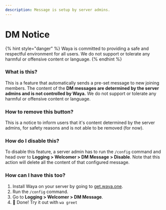 ```yaml
---
description: Message is setup by server admins.
---
```


# DM Notice

{% hint style="danger" %}
Waya is committed to providing a safe and respectful environment for all users. We do not support or tolerate any harmful or offensive content or language.
{% endhint %}

### What is this?

This is a feature that automatically sends a pre-set message to new joining members. The content of the **DM messages are determined by the server admins and is not controlled by Waya.** We do not support or tolerate any harmful or offensive content or language.

### How to remove this button?

This is a notice to inform users that it's content determined by the server admins, for safety reasons and is not able to be removed (for now).&#x20;

### How do I disable this?

To disable this feature, a server admin has to run the `/config` command and head over to **Logging > Welcomer > DM Message > Disable**. Note that this action will delete all the content of that configured message.

### How can I have this too?

1. Install Waya on your server by going to [get.waya.one](https://get.waya.one).
2. Run the `/config` command.
3. Go to **Logging > Welcomer > DM Message**.
4. 🎉 Done! Try it out with `wa greet`

